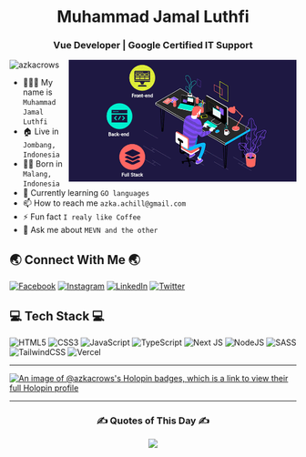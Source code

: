 <h1 align="center">Muhammad Jamal Luthfi</h1>
<h3 align="center">Vue Developer | Google Certified IT Support</h3>
<img align="right" alt="Coding" width="400" src="https://github.com/azkacrows/azkacrows/blob/0e157ac6a8726a4425ce9475912e919e2f3b5a94/software.gif">

<p align="left"> <img src="https://komarev.com/ghpvc/?username=azkacrows&label=Profile%20Views&color=0e75b6&style=flat" alt="azkacrows" /> </p>

-   👨🏻‍💼 My name is `Muhammad Jamal Luthfi`
-   🏠 Live in `Jombang, Indonesia`
-   👶🏻 Born in `Malang, Indonesia`
-   🌟 Currently learning `GO languages`
-   📫 How to reach me `azka.achill@gmail.com`
-   ⚡ Fun fact `I realy like Coffee`
-   💬 Ask me about `MEVN and the other`

## 🌏 Connect With Me 🌏

[![Facebook](https://img.shields.io/badge/Facebook-%231877F2.svg?logo=Facebook&logoColor=white)](https://facebook.com/azkacrows) [![Instagram](https://img.shields.io/badge/Instagram-%23E4405F.svg?logo=Instagram&logoColor=white)](https://instagram.com/axura.tenma) [![LinkedIn](https://img.shields.io/badge/LinkedIn-%230077B5.svg?logo=linkedin&logoColor=white)](https://linkedin.com/in/azkacrows) [![Twitter](https://img.shields.io/badge/Twitter-%231DA1F2.svg?logo=Twitter&logoColor=white)](https://twitter.com/AxuraTenma)

## 💻 Tech Stack 💻

![HTML5](https://img.shields.io/badge/html5-%23E34F26.svg?style=for-the-badge&logo=html5&logoColor=white) ![CSS3](https://img.shields.io/badge/css3-%231572B6.svg?style=for-the-badge&logo=css3&logoColor=white) ![JavaScript](https://img.shields.io/badge/javascript-%23323330.svg?style=for-the-badge&logo=javascript&logoColor=%23F7DF1E) ![TypeScript](https://img.shields.io/badge/typescript-%23007ACC.svg?style=for-the-badge&logo=typescript&logoColor=white) ![Next JS](https://img.shields.io/badge/Next-black?style=for-the-badge&logo=next.js&logoColor=white) ![NodeJS](https://img.shields.io/badge/node.js-6DA55F?style=for-the-badge&logo=node.js&logoColor=white) ![SASS](https://img.shields.io/badge/SASS-hotpink.svg?style=for-the-badge&logo=SASS&logoColor=white) ![TailwindCSS](https://img.shields.io/badge/tailwindcss-%2338B2AC.svg?style=for-the-badge&logo=tailwind-css&logoColor=white) ![Vercel](https://img.shields.io/badge/vercel-%23000000.svg?style=for-the-badge&logo=vercel&logoColor=white)

---

[![An image of @azkacrows's Holopin badges, which is a link to view their full Holopin profile](https://holopin.me/azkacrows)](https://holopin.io/@azkacrows)

---

<div align="center">
  
### ✍️ Quotes of This Day ✍️
  
![](https://quotes-github-readme.vercel.app/api?type=horizontal&theme=dracula)
  
 </div>
